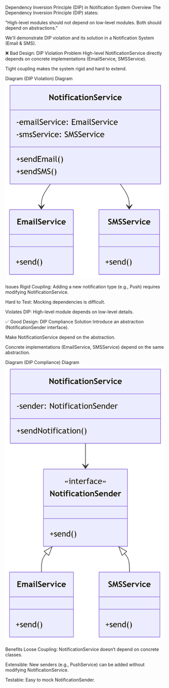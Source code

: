 Dependency Inversion Principle (DIP) in Notification System
Overview
The Dependency Inversion Principle (DIP) states:

"High-level modules should not depend on low-level modules. Both should depend on abstractions."

We'll demonstrate DIP violation and its solution in a Notification System (Email & SMS).

❌ Bad Design: DIP Violation
Problem
High-level NotificationService directly depends on concrete implementations (EmailService, SMSService).

Tight coupling makes the system rigid and hard to extend.

Diagram (DIP Violation)
Diagram
![ISP Violation](https://github.com/dhanshree-2000/Low-Level-Design/blob/main/SOILD%20Principle/D-%20Dependency%20Inversion%20Principle/DIP_bad.png)









Issues
Rigid Coupling: Adding a new notification type (e.g., Push) requires modifying NotificationService.

Hard to Test: Mocking dependencies is difficult.

Violates DIP: High-level module depends on low-level details.

✅ Good Design: DIP Compliance
Solution
Introduce an abstraction (NotificationSender interface).

Make NotificationService depend on the abstraction.

Concrete implementations (EmailService, SMSService) depend on the same abstraction.

Diagram (DIP Compliance)
Diagram
![ISP Violation](https://github.com/dhanshree-2000/Low-Level-Design/blob/main/SOILD%20Principle/D-%20Dependency%20Inversion%20Principle/DIP_good.png)










Benefits
Loose Coupling: NotificationService doesn’t depend on concrete classes.

Extensible: New senders (e.g., PushService) can be added without modifying NotificationService.

Testable: Easy to mock NotificationSender.
